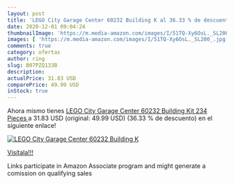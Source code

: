 ```yaml
---
layout: post
title: 'LEGO City Garage Center 60232 Building K al 36.33 % de descuento'
date: 2020-12-01 09:04:24
thumbnailImage: 'https://m.media-amazon.com/images/I/51TQ-Xy6OsL._SL200_.jpg'
images: [ 'https://m.media-amazon.com/images/I/51TQ-Xy6OsL._SL200_.jpg' ]
comments: true
category: ofertas
author: ring
slug: B07PZQ133B
description:
actualPrice: 31.83 USD
comparePrice: 49.99 USD
inStock: true
---
```


Ahora mismo tienes [LEGO City Garage Center 60232 Building Kit  234 Pieces ](https://www.amazon.com/dp/B07PZQ133B/?tag=tolees-20) a 31.83 USD (original: 49.99 USD) (36.33 %  de descuento) en el siguiente enlace!

[![LEGO City Garage Center 60232 Building K](https://m.media-amazon.com/images/I/51TQ-Xy6OsL._SL200_.jpg)](https://www.amazon.com/dp/B07PZQ133B/?tag=tolees-20)

[Visítala!!!](https://www.amazon.com/dp/B07PZQ133B/?tag=tolees-20)

Links participate in Amazon Associate program and might generate a comission on qualifying sales
